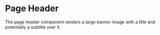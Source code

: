 # Page Header

The page header component renders a large banner image
with a title and potentially a subtitle over it.
